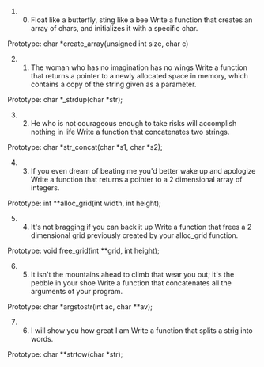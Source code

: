 1. 0. Float like a butterfly, sting like a bee
Write a function that creates an array of chars, and initializes it with a specific char.

Prototype: char *create_array(unsigned int size, char c)

2. 1. The woman who has no imagination has no wings
Write a function that returns a pointer to a newly allocated space in memory, which contains a copy of the string given as a parameter.

Prototype: char *_strdup(char *str);

3. 2. He who is not courageous enough to take risks will accomplish nothing in life
Write a function that concatenates two strings.

Prototype: char *str_concat(char *s1, char *s2);

4. 3. If you even dream of beating me you'd better wake up and apologize
Write a function that returns a pointer to a 2 dimensional array of integers.

Prototype: int **alloc_grid(int width, int height);

5. 4. It's not bragging if you can back it up
Write a function that frees a 2 dimensional grid previously created by your alloc_grid function.

Prototype: void free_grid(int **grid, int height);


6. 5. It isn't the mountains ahead to climb that wear you out; it's the pebble in your shoe
Write a function that concatenates all the arguments of your program.

Prototype: char *argstostr(int ac, char **av);

7. 6. I will show you how great I am
Write a function that splits a strig into words.

Prototype: char **strtow(char *str);
